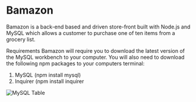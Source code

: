 # Bamazon

Bamazon is a back-end based and driven store-front built with Node.js and MySQL which allows a customer to purchase one of ten items from a grocery list. 

Requirements
Bamazon will require you to download the latest version of the MySQL workbench to your computer. You will also need to download the following npm packages to your computers terminal:
1. MySQL (npm install mysql)
1. Inquirer (npm install inquirer

![MySQL Table](Screenshots/MySQL_Table.png)
